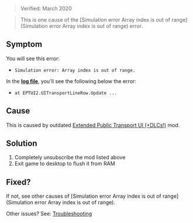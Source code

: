 > Verified: March 2020

> This is one cause of the [Simulation error Array index is out of range](Simulation error Array index is out of range) error.

## Symptom

You will see this error:

* `Simulation error: Array index is out of range.`

In the [**log file**](./Share-your-Cities-Skylines-log-file), you'll see the following below the error:

* `at EPTUI2.UITransportLineRow.Update ...`

## Cause

This is caused by outdated [Extended Public Transport UI (+DLCs!)](https://steamcommunity.com/sharedfiles/filedetails/?id=802489150) mod.

## Solution

1. Completely unsubscribe the mod listed above
2. Exit game to desktop to flush it from RAM

## Fixed?

If not, see other causes of [Simulation error Array index is out of range](Simulation error Array index is out of range).

Other issues? See: [Troubleshooting](Troubleshooting)